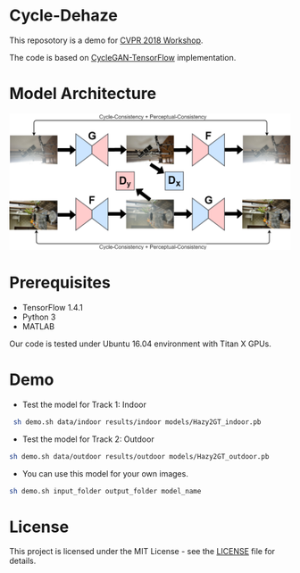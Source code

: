 # Cycle-Dehaze

This reposotory is a demo for <a href="http://www.vision.ee.ethz.ch/ntire18/" target="_blank">CVPR 2018 Workshop</a>.

The code is based on <a href="https://github.com/vanhuyz/CycleGAN-TensorFlow" target="_blank">CycleGAN-TensorFlow</a> implementation.

# Model Architecture


<img src="figs/model.png" width="800">

# Prerequisites

* TensorFlow 1.4.1
* Python 3
* MATLAB 

Our code is tested under Ubuntu 16.04 environment with Titan X GPUs.

# Demo

* Test the model for Track 1: Indoor

```sh
 sh demo.sh data/indoor results/indoor models/Hazy2GT_indoor.pb
```

* Test the model for Track 2: Outdoor

```sh
sh demo.sh data/outdoor results/outdoor models/Hazy2GT_outdoor.pb
```

*  You can use this model for your own images. 

```sh
sh demo.sh input_folder output_folder model_name
```

# License
This project is licensed under the MIT License - see the <a href="https://github.com/engindeniz/Cycle-Dehaze/blob/master/LICENSE">LICENSE</a> file for details.
